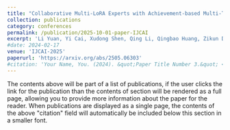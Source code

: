 ```yaml
---
title: "Collaborative Multi-LoRA Experts with Achievement-based Multi-Tasks Loss for Unified Multimodal Information Extraction"
collection: publications
category: conferences
permalink: /publication/2025-10-01-paper-IJCAI
excerpt: 'Li Yuan, Yi Cai, Xudong Shen, Qing Li, Qingbao Huang, Zikun Deng, Tao Wang'
#date: 2024-02-17
venue: 'IJCAI-2025'
paperurl: 'https://arxiv.org/abs/2505.06303'
#citation: 'Your Name, You. (2024). &quot;Paper Title Number 3.&quot; <i>GitHub Journal of Bugs</i>. 1(3).'
---
```


The contents above will be part of a list of publications, if the user clicks the link for the publication than the contents of section will be rendered as a full page, allowing you to provide more information about the paper for the reader. When publications are displayed as a single page, the contents of the above "citation" field will automatically be included below this section in a smaller font.
